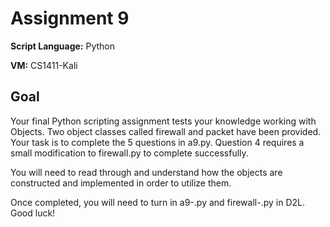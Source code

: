 # Assignment 9
**Script Language:** Python

**VM:** CS1411-Kali

## Goal
Your final Python scripting assignment tests your knowledge working with Objects. Two
object classes called firewall and packet have been provided. Your task is to complete
the 5 questions in a9.py. Question 4 requires a small modification to firewall.py to complete successfully.

You will need to read through and understand how the objects are constructed and implemented in order to utilize them. 

Once completed, you will need to turn in a9-<username>.py and firewall-<username>.py in D2L.
 
Good luck!


